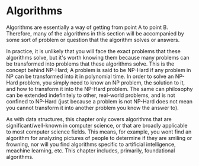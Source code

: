 # Algorithms

Algorithms are essentially a way of getting from point A to point B. Therefore, many of the algorithms in this section will be accompanied by some sort of problem or question that the algorithm solves or answers.

In practice, it is unlikely that you will face the exact problems that these algorithms solve, but it's worth knowing them because many problems can be transformed into problems that these algorithms solve. This is the concept behind NP-Hard; A problem is said to be NP-Hard if any problem in NP can be transformed into it in polynomial time. In order to solve an NP-Hard problem, you simply need to know an NP problem, the solution to it, and how to transform it into the NP-Hard problem. The same can philosophy can be extended indefinitely to other, real-world problems, and is not confined to NP-Hard (just because a problem is not NP-Hard does not mean you cannot transform it into another problem you know the answer to).

As with data structures, this chapter only covers algorithms that are significant/well-known in computer science, or that are broadly applicable to most computer science fields. This means, for example, you wont find an algorithm for analyzing pictures of people to determine if they are smiling or frowning, nor will you find algorithms specific to artificial intelligence, meachine learning, etc. This chapter includes, primarily, foundational algorithms.